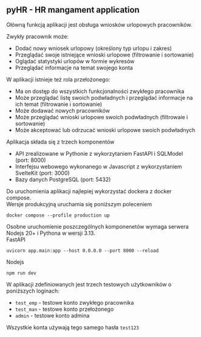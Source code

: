 ## pyHR - HR mangament application

Główną funkcją aplikacji jest obsługa wniosków urlopowych pracowników.

Zwykły pracownik może:
- Dodać nowy wniosek urlopowy (określony typ urlopu i zakres) 
- Przeglądać swoje istniejące wnioski urlopowe (filtrowanie i sortowanie)
- Oglądać statystyki urlopów w formie wykresów
- Przeglądać informacje na temat swojego konta

W aplikacji istnieje też rola przełożonego:
- Ma on dostęp do wszystkich funkcjonalności zwykłego pracownika
- Może przeglądać listę swoich podwładnych i przeglądać informacje na ich temat (filtrowanie i sortowanie)
- Może dodawać nowych pracowników
- Może przeglądać wnioski urlopowe swoich podwładnych (filtrowaie i sortowanie)
- Może akceptować lub odrzucać wnioski urlopowe swoich podwładnych

Aplikacja składa się z trzech komponentów
 - API zrealizowane w Pythonie z wykorzytaniem FastAPI i SQLModel (port: 8000)
 - Interfejsu webowego wykonanego w Javascript z wykorzystaniem SvelteKit (port: 3000)
 - Bazy danych PostgreSQL (port: 5432)


Do uruchomienia aplikacji najlepiej wykorzystać dockera z docker compose. \
Wersje produkcyjną uruchamia się poniższym poleceniem
 ```
docker compose --profile production up
 ```

Osobne uruchomienie poszczególnych komponenetów wymaga serwera Nodejs 20+ i Pythona w wersji 3.13. \
FastAPI
```
uvicorn app.main:app --host 0.0.0.0 --port 8000 --reload
```

Nodejs
```
npm run dev
```

 W aplikacji zdefiniowanych jest trzech testowych użytkowników o poniższych loginach:
 - `test_emp` - testowe konto zwykłego pracownika
 - `test_man` - testowe konto przełożonego
 - `admin` - testowe konto admina

 Wszystkie konta używają tego samego hasła `test123`

